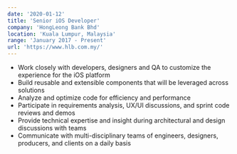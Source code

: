 ```yaml
---
date: '2020-01-12'
title: 'Senior iOS Developer'
company: 'HongLeong Bank Bhd'
location: 'Kuala Lumpur, Malaysia'
range: 'January 2017 - Present'
url: 'https://www.hlb.com.my/'
---
```


- Work closely with developers, designers and QA to customize the experience for the iOS platform
- Build reusable and extensible components that will be leveraged across solutions
- Analyze and optimize code for efficiency and performance
- Participate in requirements analysis, UX/UI discussions, and sprint code reviews and demos
- Provide technical expertise and insight during architectural and design discussions with teams
- Communicate with multi-disciplinary teams of engineers, designers, producers, and clients on a daily basis